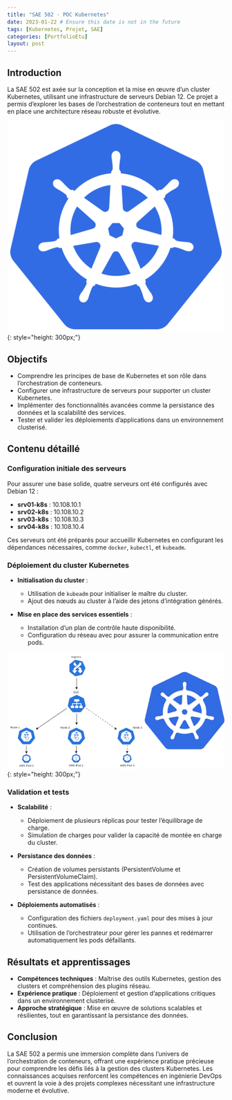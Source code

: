 ```yaml
---
title: "SAE 502 - POC Kubernetes"
date: 2023-01-22 # Ensure this date is not in the future
tags: [Kubernetes, Projet, SAE]
categories: [PortfolioEtu]
layout: post
---
```


## Introduction

La SAE 502 est axée sur la conception et la mise en œuvre d’un cluster Kubernetes, utilisant une infrastructure de serveurs Debian 12. Ce projet a permis d’explorer les bases de l’orchestration de conteneurs tout en mettant en place une architecture réseau robuste et évolutive.

![Illustration Kube](/assets/img/portfolio/502/kube-logo.svg){: style="height: 300px;"}

## Objectifs

- Comprendre les principes de base de Kubernetes et son rôle dans l’orchestration de conteneurs.
- Configurer une infrastructure de serveurs pour supporter un cluster Kubernetes.
- Implémenter des fonctionnalités avancées comme la persistance des données et la scalabilité des services.
- Tester et valider les déploiements d’applications dans un environnement clusterisé.

## Contenu détaillé

### Configuration initiale des serveurs

Pour assurer une base solide, quatre serveurs ont été configurés avec Debian 12 :

- **srv01-k8s** : 10.108.10.1
- **srv02-k8s** : 10.108.10.2
- **srv03-k8s** : 10.108.10.3
- **srv04-k8s** : 10.108.10.4

Ces serveurs ont été préparés pour accueillir Kubernetes en configurant les dépendances nécessaires, comme `docker`, `kubectl`, et `kubeadm`.

### Déploiement du cluster Kubernetes

- **Initialisation du cluster** :
  - Utilisation de `kubeadm` pour initialiser le maître du cluster.
  - Ajout des nœuds au cluster à l’aide des jetons d’intégration générés.

- **Mise en place des services essentiels** :
  - Installation d’un plan de contrôle haute disponibilité.
  - Configuration du réseau avec pour assurer la communication entre pods.

![Illustration Kube](/assets/img/portfolio/502/ClusterK8S.png){: style="height: 300px;"}

### Validation et tests

- **Scalabilité** :
  - Déploiement de plusieurs réplicas pour tester l’équilibrage de charge.
  - Simulation de charges pour valider la capacité de montée en charge du cluster.

- **Persistance des données** :
  - Création de volumes persistants (PersistentVolume et PersistentVolumeClaim).
  - Test des applications nécessitant des bases de données avec persistance de données.

- **Déploiements automatisés** :
  - Configuration des fichiers `deployment.yaml` pour des mises à jour continues.
  - Utilisation de l’orchestrateur pour gérer les pannes et redémarrer automatiquement les pods défaillants.

## Résultats et apprentissages

- **Compétences techniques** : Maîtrise des outils Kubernetes, gestion des clusters et compréhension des plugins réseau.
- **Expérience pratique** : Déploiement et gestion d’applications critiques dans un environnement clusterisé.
- **Approche stratégique** : Mise en œuvre de solutions scalables et résilientes, tout en garantissant la persistance des données.

## Conclusion

La SAE 502 a permis une immersion complète dans l’univers de l’orchestration de conteneurs, offrant une expérience pratique précieuse pour comprendre les défis liés à la gestion des clusters Kubernetes. Les connaissances acquises renforcent les compétences en ingénierie DevOps et ouvrent la voie à des projets complexes nécessitant une infrastructure moderne et évolutive.

